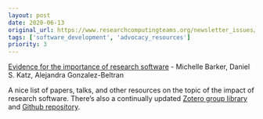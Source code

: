 ```yaml
---
layout: post
date: 2020-06-13
original_url: https://www.researchcomputingteams.org/newsletter_issues/0028
tags: ['software_development', 'advocacy_resources']
priority: 3
---
```


<!-- markdownlint-disable MD033 -->
<!-- markdownlint-disable MD041 -->
<!-- markdownlint-disable MD049 -->

[Evidence for the importance of research software](http://urssi.us/blog/2020/06/08/evidence-for-the-importance-of-research-software/) - Michelle Barker, Daniel S. Katz, Alejandra Gonzalez-Beltran

A nice list of papers, talks, and other resources on the topic of the impact of research software.  There’s also a continually updated [Zotero group library](https://www.zotero.org/groups/2400609/resa/library) and [Github repository](https://github.com/researchsoft/Resources).

